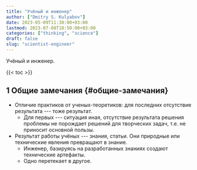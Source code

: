 ```yaml
---
title: "Учёный и инженер"
author: ["Dmitry S. Kulyabov"]
date: 2023-05-09T11:30:00+03:00
lastmod: 2023-07-08T18:50:00+03:00
categories: ["thinking", "science"]
draft: false
slug: "scientist-engineer"
---
```


Учёный и инженер.

<!--more-->

{{< toc >}}


## <span class="section-num">1</span> Общие замечания {#общие-замечания}

-   Отличие практиков от ученых-теоретиков: для последних отсутствие результата --- тоже результат.
    -   Для первых --- ситуация иная, отсутствие результата решения проблемы не порождает решений для творческих задач, т.е. не приносит основной пользы.
-   Результат работы учёных --- знания, статьи. Они природные или технические явления превращают в знание.
    -   Инженер, базируясь на разработанных знаниях создают технические артефакты.
    -   Одно перетекает в другое.
